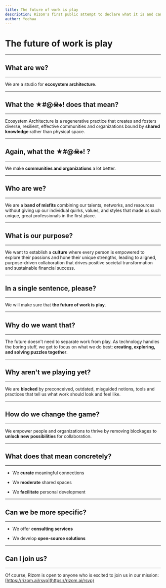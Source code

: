 ```yaml
---
title: The future of work is play
description: Rizom's first public attempt to declare what it is and can be
author: Yeehaa
---
```


# The future of work is play

---

## What are we?

---

We are a studio for **ecosystem architecture**.

---

## What the ★#@☠︎♠︎! does that mean?

---

Ecosystem Architecture is a regenerative practice that creates and fosters diverse, resilient, effective communities and organizations bound by **shared knowledge** rather than physical space.

---

## Again, what the ★#@☠︎♠︎! ?

---

We make **communities and organizations** a lot better.

---

## Who are we?

---

We are a **band of misfits** combining our talents, networks, and resources without giving up our individual quirks, values, and styles that made us such unique, great professionals in the first place.

---

## What is our purpose?

---

We want to establish a **culture** where every person is empowered to explore their passions and hone their unique strengths, leading to aligned, purpose-driven collaboration that drives positive societal transformation and sustainable financial success. 

---

## In a single sentence, please?

---

We will make sure that **the future of work is play**.

---

## Why do we want that?

---

The future doesn't need to separate work from play. As technology handles the boring stuff, we get to focus on what we do best: **creating, exploring, and solving puzzles together**.

---

## Why aren't we playing yet?

---

We are **blocked** by preconceived, outdated, misguided notions, tools and practices that tell us what work should look and feel like.

---

## How do we change the game?

---

We empower people and organizations to thrive by removing blockages to **unlock new possibilities** for collaboration.

---

## What does that mean concretely?

---

- We **curate** meaningful connections

- We **moderate** shared spaces

- We **facilitate** personal development

---

## Can we be more specific?

---

- We offer **consulting services**

- We develop **open-source solutions**

---

## Can I join us?

---

Of course, Rizom is open to anyone who is excited to join us in our mission: [https://rizom.ai/rsvp](https://rizom.ai/rsvp)
